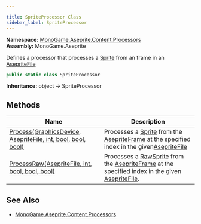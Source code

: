 ```yaml
---

title: SpriteProcessor Class
sidebar_label: SpriteProcessor
---
```

**Namespace:** [MonoGame.Aseprite.Content.Processors](../)  
**Assembly:** MonoGame.Aseprite

Defines a processor that processes a [Sprite](../../../Sprites/Sprite/) from an frame in an [AsepriteFile](../../../AsepriteFile/)

```csharp
public static class SpriteProcessor
```

**Inheritance:** object → SpriteProcessor

## Methods

| Name                                                                               | Description                                                                                                                                                                                                                |
| ---------------------------------------------------------------------------------- | -------------------------------------------------------------------------------------------------------------------------------------------------------------------------------------------------------------------------- |
| [Process(GraphicsDevice, AsepriteFile, int, bool, bool, bool)](Methods/Process) | Processes a [Sprite](../../../Sprites/Sprite/) from the [AsepriteFrame](../../../AsepriteTypes/AsepriteFrame/) at the specified index in the given[AsepriteFile](../../../AsepriteFile/)           |
| [ProcessRaw(AsepriteFile, int, bool, bool, bool)](Methods/ProcessRaw)           | Processes a [RawSprite](../../../RawTypes/RawSprite/) from the [AsepriteFrame](../../../AsepriteTypes/AsepriteFrame/) at the specified index in the  given [AsepriteFile](../../../AsepriteFile/). |

## See Also

- [MonoGame.Aseprite.Content.Processors](../)


